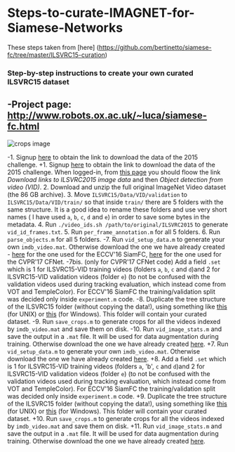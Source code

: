 # Steps-to-curate-IMAGNET-for-Siamese-Networks

These steps taken from [here] (https://github.com/bertinetto/siamese-fc/tree/master/ILSVRC15-curation)


### Step-by-step instructions to create your own curated ILSVRC15 dataset
 
-Project page: <http://www.robots.ox.ac.uk/~luca/siamese-fc.html>
-
 ![crops image][logo]
 
 [logo]: http://www.robots.ox.ac.uk/~luca/stuff/siamese-fc_pairs.jpg "Crops image"
 
-1. Signup [here](http://image-net.org/challenges/LSVRC/2015/signup) to obtain the link to download the data of the 2015 challenge.
+1. Signup [here](http://image-net.org/challenges/LSVRC/2015/signup) to obtain the link to download the data of the 2015 challenge. When logged-in, from [this page](http://www.image-net.org/download-images) you should floow the link *Download links to ILSVRC2015 image data* and then *Object detection from video (VID)*.
 2. Download and unzip the full original ImageNet Video dataset (the 86 GB archive).
 3. Move `ILSVRC15/Data/VID/validation` to `ILSVRC15/Data/VID/train/` so that inside `train/` there are 5 folders with the same structure. It is a good idea to rename these folders and use very short names ( I have used `a`, `b`, `c`, `d` and `e`) in order to save some bytes in the metadata.
 4. Run `./video_ids.sh /path/to/original/ILSVRC2015` to generate `vid_id_frames.txt`.
 5. Run `per_frame_annotation.m` for all 5 folders.
 6. Run `parse_objects.m` for all 5 folders.
-7. Run `vid_setup_data.m` to generate your own `imdb_video.mat`. Otherwise download the one we have already created - [here](http://bit.ly/imdb_video) for the one used for the ECCV'16 SiamFC, [here](http://bit.ly/cfnet_imdb_video) for the one used for the CVPR'17 CFNet.
-7bis. (only for CVPR'17 CFNet code) Add a field `.set` which is 1 for ILSVRC15-VID training videos (folders `a`, `b`, `c` and `d`)and 2 for ILSVRC15-VID validation videos (folder `e`) (to not be confused with the validation videos used during tracking evaluation, which instead come from VOT and TempleColor). For ECCV'16 SiamFC the training/validation split was decided only inside `experiment.m` code.
-8. Duplicate the tree structure of the ILSVRC15 folder (without copying the data!), using something like [this](http://stackoverflow.com/questions/4073969/copy-folder-structure-sans-files-from-one-location-to-another) (for UNIX) or [this](http://superuser.com/questions/530128/how-to-copy-a-directory-structure-without-copying-files) (for Windows). This folder will contain your curated dataset.
-9. Run `save_crops.m` to generate crops for all the videos indexed by `imdb_video.mat` and save them on disk.
-10. Run `vid_image_stats.m` and save the output in a `.mat` file. It will be used for data augmentation during training. Otherwise download the one we have already created [here](http://bit.ly/imdb_video_stats).
+7. Run `vid_setup_data.m` to generate your own `imdb_video.mat`. Otherwise download the one we have already created [here](https://drive.google.com/file/d/0B7Awq_aAemXQMFpSUU90OW5oaXc/view?usp=sharing).
+8. Add a field `.set` which is 1 for ILSVRC15-VID training videos (folders `a`, 'b', `c` and `d`)and 2 for ILSVRC15-VID validation videos (folder `e`) (to not be confused with the validation videos used during tracking evaluation, which instead come from VOT and TempleColor). For ECCV'16 SiamFC the training/validation split was decided only inside `experiment.m` code.
+9. Duplicate the tree structure of the ILSVRC15 folder (without copying the data!), using something like [this](http://stackoverflow.com/questions/4073969/copy-folder-structure-sans-files-from-one-location-to-another) (for UNIX) or [this](http://superuser.com/questions/530128/how-to-copy-a-directory-structure-without-copying-files) (for Windows). This folder will contain your curated dataset.
+10. Run `save_crops.m` to generate crops for all the videos indexed by `imdb_video.mat` and save them on disk.
+11. Run `vid_image_stats.m` and save the output in a `.mat` file. It will be used for data augmentation during training. Otherwise download the one we have already created [here](https://drive.google.com/file/d/0B7Awq_aAemXQcndzY3M5dkprVTA/view?usp=sharing).

